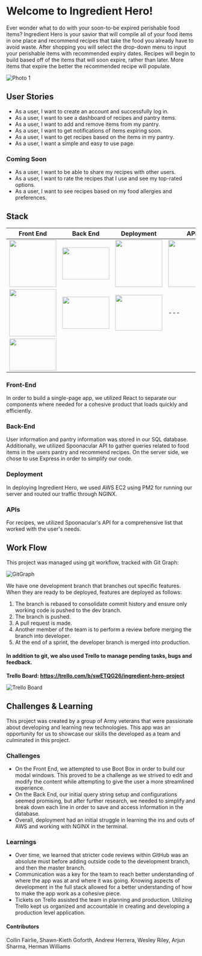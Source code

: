 # Welcome to Ingredient Hero!

Ever wonder what to do with your soon-to-be expired perishable food items? Ingredient Hero is your savior that will compile all of your food items in one place and recommend 
recipes that take the food you already have to avoid waste. After shopping you will select the drop-down menu to input your perishable items with recommended expiry dates. Recipes will begin to build based off of the items that will soon expire, rather than later. More items that expire the better the recommended recipe will populate. 

![Photo 1](https://collinpersonal.s3.us-east-2.amazonaws.com/IH1.png)<br/>




## User Stories

- As a user, I want to create an account and successfully log in.<br/>
- As a user, I want to see a dashboard of recipes and pantry items.<br/>
- As a user, I want to add and remove items from my pantry.<br/>
- As a user, I want to get notifications of items expiring soon.<br/>
- As a user, I want to get recipes based on the items in my pantry.<br/>
- As a user, I want a simple and easy to use page.<br/>


### Coming Soon

- As a user, I want to be able to share my recipes with other users.<br/>
- As a user, I want to rate the recipes that I use and see my top-rated options.<br/>
- As a user, I want to see recipes based on my food allergies and preferences.<br/>


## Stack

| Front End     | Back End      | Deployment    |  API          |
| ------------- | ------------- | ------------- | ------------- |
| <img src="https://cdn.worldvectorlogo.com/logos/react.svg" height="125px" width="125px"></img>  | <img src="https://cdn.pixabay.com/photo/2015/04/23/17/41/node-js-736399_960_720.png" height="85px" width="125px"></img>  | <img src="https://upload.wikimedia.org/wikipedia/commons/thumb/9/93/Amazon_Web_Services_Logo.svg/1024px-Amazon_Web_Services_Logo.svg.png" height="125px" width="125px"></img>  | <img src="https://spoonacular.com/images/spoonacular-logo-b.svg" height="125px" width="125px"></img>  |
| <img src="https://upload.wikimedia.org/wikipedia/commons/thumb/b/b2/Bootstrap_logo.svg/1200px-Bootstrap_logo.svg.png" height="125px" width="125px"></img>  | <img src="https://buttercms.com/static/images/tech_banners/ExpressJS.png" height="85px" width="125px"></img>  | <img src="https://www.nginx.com/wp-content/uploads/2018/08/NGINX-logo-rgb-large.png" height="95px" width="125px"></img>  | --- | <img src="https://cdn.greenhouse.io/external_greenhouse_job_boards/logos/000/007/263/original/Axios_logo_-_RGB_-_clear_space.png?1580309119" height="85px" width="125px"></img> |  <img src="https://upload.wikimedia.org/wikipedia/en/thumb/6/62/MySQL.svg/1200px-MySQL.svg.png" height="125px" width="125px"></img>  | --- | --- |
| <img src="https://raw.githubusercontent.com/webpack/media/master/logo/logo-on-white-bg.png" height="85px" width="125px"></img> |


### Front-End

In order to build a single-page app, we utilized React to separate our components where needed for a cohesive product that loads quickly and efficiently. 

### Back-End

User information and pantry information was stored in our SQL database. Additionally, we utilized Spoonacular API to gather queries related to food items in the users pantry and recommend recipes. On the server side, we chose to use Express in order to simplify our code.

### Deployment

In deploying Ingredient Hero, we used AWS EC2 using PM2 for running our server and routed our traffic through NGINX.

### APIs

For recipes, we utilized Spoonacular's API for a comprehensive list that worked with the user's needs.


## Work Flow

This project was managed using git workflow, tracked with Git Graph:

![GitGraph](https://collinpersonal.s3.us-east-2.amazonaws.com/gitGraph.gif)


We have one development branch that branches out specific features. When they are ready to be deployed, features are deployed as follows:
1. The branch is rebased to consolidate commit history and ensure only working code is pushed to the dev branch.<br/>
2. The branch is pushed.<br/>
3. A pull request is made.<br/>
4. Another member of the team is to perform a review before merging the branch into developer.<br/>
5. At the end of a sprint, the developer branch is merged into production.

#### In addition to git, we also used Trello to manage pending tasks, bugs and feedback.

**Trello Board: https://trello.com/b/swETQG26/ingredient-hero-project**

![Trello Board](https://collinpersonal.s3.us-east-2.amazonaws.com/trelloboard.png)



## Challenges & Learning

This project was created by a group of Army veterans that were passionate about developing and learning new technologies. This app was an opportunity for us to showcase 
our skills the developed as a team and culminated in this project.

### Challenges

- On the Front End, we attempted to use Boot Box in order to build our modal windows. This proved to be a challenge as we strived to edit and modify the content while attempting to give the user a more streamlined experience.<br/>
- On the Back End, our initial query string setup and configurations seemed promising, but after further research, we needed to simplify and break down each line in order to save and access information in the database.<br/>
- Overall, deployment had an initial struggle in learning the ins and outs of AWS and working with NGINX in the terminal.

### Learnings

- Over time, we learned that stricter code reviews within GitHub was an absolute must before adding outside code to the development branch, and then the master branch.<br/>
- Communication was a key for the team to reach better understanding of where the app was at and where it was going. Knowing aspects of development in the full stack allowed for a better understanding of how to make the app work as a cohesive piece.<br/>
- Tickets on Trello assisted the team in planning and production. Utilizing Trello kept us organized and accountable in creating and developing a production level application.


#### Contributors

Collin Fairlie, Shawn-Kieth Goforth, Andrew Herrera, Wesley Riley, Arjun Sharma, Herman Williams